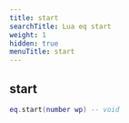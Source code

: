 ```yaml
---
title: start
searchTitle: Lua eq start
weight: 1
hidden: true
menuTitle: start
---
```

## start
```lua
eq.start(number wp) -- void
```